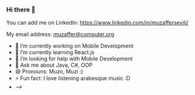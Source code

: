 ### Hi there 👋

You can add me on LinkedIn: https://www.linkedin.com/in/muzaffersevili/ 

My email address: muzaffer@computer.org


- 🔭 I’m currently working on Mobile Development
- 🌱 I’m currently learning React.js
- 🤔 I’m looking for help with Mobile Development
- 💬 Ask me about Java, C#, OOP
- 😄 Pronouns: Muzo, Muzi :)
- ⚡ Fun fact: I love listening arabesque music :D
- -->
<!-- 👯 I’m looking to collaborate on ...-->
<!-- 📫 How to reach me: ...-->
